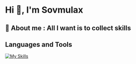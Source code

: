 # Hi 👀, I'm Sovmulax

## 💬 About me : All I want is to collect skills

## Languages and Tools

[![My Skills](https://skillicons.dev/icons?i=bootstrap,css,html,vue,materialui,js,nuxtjs,figma,xd,git,github,githubactions,nodejs,express,php,laravel,mongodb,firebase,mysql,sqlite,sequelize,androidstudio,flutter,dart,python,c,linux,vscode,linkedin,devto,discord,twitter,ai,docker,postman,stackoverflow&perline=12)][def]

[def]: https://skillicons.dev
